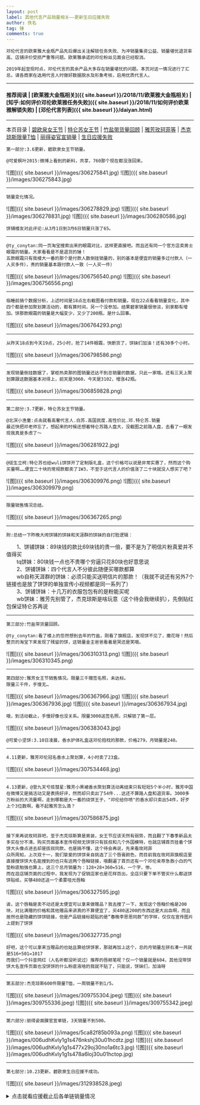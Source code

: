 ```yaml
---
layout: post
label: 其他代言产品销量相关——更新生日应援失败
author: 佚名
tag: 锤
comments: true
---
```


    邓伦代言的欧莱雅大金瓶产品先后爆出关注解锁任务失败、为冲销量集资公益、销量堪忧退货率高、店铺评价受损严重等问题。欧莱雅承诺的邓伦粉丝见面会已经取消。
    
    2019年起至现时点，邓伦代言的其余产品大多存在销量堪忧的问题。本页对这一情况进行了汇总。请各商家在选用代言人时做好数据脱水及形象考核，启用优质代言人。

---
#### 推荐阅读 | [欧莱雅大金瓶相关]({{ site.baseurl }}/2018/11/欧莱雅大金瓶相关) | [知乎:如何评价邓伦欧莱雅任务失败]({{ site.baseurl }}/2018/11/如何评价欧莱雅解锁失败)  | [邓伦代言列表]({{ site.baseurl }}/daiyan.html) 
---
本页目录 \| [碧欧泉女王节](#dxjja) \| [特仑苏女王节](#dxjjb) \| [竹盐带货量回顾](#dxjjc) \| [雅芳玫珂菲等](#dxjjd) \| [杰克琼斯限量T恤](#dxjje) \| [丽得姿官宣销量](#dxjjf) \| [生日应援失败](#dxjjg)

<a class="anchor" name="dxjja"></a>

    第一部分:3.6更新，碧欧泉女王节销量。
    
    @可爱枫叶2015:微博上看到的新料，共享，760那个现在都没涨回来。


![图]({{ site.baseurl }}/images/306275841.jpg)
![图]({{ site.baseurl }}/images/306275843.jpg)


---

    销量变化情况。


![图]({{ site.baseurl }}/images/306278829.jpg)
![图]({{ site.baseurl }}/images/306278831.jpg)
![图]({{ site.baseurl }}/images/306280586.jpg)


    饼铺楼友对此评论:从3月1日到3月6日销量只涨了65。
    
---

    @ty_conytan:同一页淘宝搜索出来的眼霜对比，这样更直接吧。而且还有同一个官方店卖男士眼霜的销量。大家看看是不是退货的锤！
    五款眼霜只有我楼大一番的那个是付款人数倒挂销量的，别的基本是便宜的销量多过付款人（一人买多件），贵的销量基本跟付款人一致（一人买一件）

![图]({{ site.baseurl }}/images/306756540.png)
![图]({{ site.baseurl }}/images/306756556.png)

---

    临睡前搞个数据分析，上述时间是18点左右截图看付款和销量。现在22点看看销量变化，其中四个都是参加聚划算活动的，都有算时间，另一个没参加。结果碧家销量很惨淡，别家都有增加。饼那款眼霜的销量是大幅变少，又少了200瓶，是什么回事。

![图]({{ site.baseurl }}/images/306764293.png)

---

    从昨天18点到今天19点，25小时，抢了14件眼霜，快断货了，饼妹们加油！还有30多个小时。

![图]({{ site.baseurl }}/images/306798586.png)

---

    发现销量倒挂数据了，掌柜热卖那的图销量还达不到总销量的数据，只此一家哦。还有三天上聚划算跟这数据基本对得上，前天是3060，今天是3102，增涨42瓶。

![图]({{ site.baseurl }}/images/306859828.png)

---

<a class="anchor" name="dxjjb"></a>

    第二部分:3.7更新，特仑苏女王节销量。
    
    @北溟小渔童:点击就看高奢代言人.白苏.高国民度.高性价比.邓.特仑苏.销量
    最近快把邓老师忘了，想起来的时候还想着特仑苏路人盘大，没截图之前路人盘，去看了一眼发现我真是多虑了～

![图]({{ site.baseurl }}/images/306281922.jpg) 

---

    @徒生立柯:特仑苏也给wuli饼饼开了定制版礼盒，这个价格可以说是非常实惠了，然而这个购买量啊……便宜二十块的常规款都卖了1W3，不至于这代言人的价值涨了二十块就没人想买了吧？
    
![图]({{ site.baseurl }}/images/306309976.png) 
![图]({{ site.baseurl }}/images/306309979.png) 

---

    限量销售情况总结。

![图]({{ site.baseurl }}/images/306367265.png) 

---

    附:总结一下昨晚大闹饼铺的饼妹和天涯群的饼妹的自打脸逻辑：  
    
　　1、饼铺饼妹：89块钱的款比69块钱的贵一倍，要不是为了明信片粉真爱并不值得买  
　　tq饼妹：80块钱一点也不贵哪个穷逼只花80块也好意思说  
　　2、饼铺饼妹：四个代言人不分彼此随便买哪款都算  
　　wb自称天涯群的饼妹：必须只能买送明信片的那款！（我就不说还有另外7个链接也是放了饼饼的单独宣传小视频都是同一系列了）  
　　3、饼铺饼妹：十几万的衣服包包有的是粉能买呢  
　　wb饼妹：雅芳先别管了，杰克琼斯是啥玩意（这个待会我继续扒），先倒贴红包保证特仑苏再说

---

<a class="anchor" name="dxjjc"></a>

    第三部分:竹盐带货量回顾。

    @ty_conytan:看了楼上的忽然想到去年的竹盐，刚看了旗舰店，发现饼不见了，撒花呀！然后整页的淘宝下来发现了残留的饼，这销量金主爸爸看着是哭还是笑哦。
    
![图]({{ site.baseurl }}/images/306310313.png) 
![图]({{ site.baseurl }}/images/306310345.png) 


---


<a class="anchor" name="dxjjd"></a>

    第四部分:雅芳女王节销售情况。限量三千赠签名照，未达标。
    限量三千件，手慢无…

![图]({{ site.baseurl }}/images/306367966.jpg) 
![图]({{ site.baseurl }}/images/306367936.jpg) 
![图]({{ site.baseurl }}/images/306367934.jpg) 

    哦，到活动截止，手慢好像也没关系。限量3000送签名照，只解锁了第一层。

![图]({{ site.baseurl }}/images/306383043.jpg) 

    @可爱小坚饼:3.10日凌晨，香水护体礼盒送邓伦抱枕的那款，价格279，月销量是240。

---

    4.11更新，雅芳邓伦冠名香水上聚划算，4小时卖了23盒。

![图]({{ site.baseurl }}/images/307534468.jpg) 

---

    4.13更新，@登九天兮揽彗星:雅芳小黑裙香水聚划算活动离结束只有短短5个半小时，雅芳中国在微博又是搞活动又是表扬好评，然而却只卖出了54件...这还不算路人盘和退货率。3000多万粉丝的大流量啊，走到哪都是大一番的烧饼王子，"邓伦给你喷"的香水却只卖出54件，好歹上个3位数啊，看不起雅芳怎么滴？

![图]({{ site.baseurl }}/images/307586875.jpg) 

---

    接下来再说玫珂菲吧，至于杰克琼斯算是男装，女王节应该天然有弱势，而且翻了下春季新品太多实在分不清，购买页面基本宣传视频无饼饼只有拔叔和几个外国模特，也就店铺首页挂着个饼饼大头像点进去却是拔叔同款，也是搞不懂，这个待会再说，先来看玫珂菲
    众所周知，上次双十一，我们挚爱的饼饼亲自挑选了三个唇膏颜色，而目前我在玫珂菲旗舰店里直接搜饼饼大名能搜到的也只有这两个唇釉链接，哦翻遍了首页还有一个邓伦亲荐急救小白的气垫粉底勉强也算上，这三个总月销量为：128+28+360=516，一个字，惨。
    而在逛店铺页面的过程中，我发现为了促销店家也是花样百出，全店只要下单不管买什么都送饼饼贴纸，买够480还送一个柔雾哑光唇釉
    
![图]({{ site.baseurl }}/images/306327595.jpg) 

    诶，这个唇釉是卖不动还是太便宜可以拿来做赠品？我去搜了一下，发现这个唇釉价格是200块，对比满赠的价格和其他赠品来讲真的不算便宜了，买480送200的东西这是大出血啊，而且居然也是隐藏的饼饼链接，但是产品链接标题贴的是“春晚李思思同款”的字样，仅仅在宣传图片上提到了饼饼
    
![图]({{ site.baseurl }}/images/306327735.png) 

    好吧，这个可以拿来当赠品的也姑且算给饼饼家，那就再加上这个，总的月销量左拼右凑一共就是516+501=1017
    而我们一个抖音网红（人名听都没听说过）推荐的唇颊笔呢？仅一个销量就是604，其他没带饼饼大名宣传页面也没饼饼的什么粉底液啥的我就不贴了，只能说，饼妹们，加油呀

---



<a class="anchor" name="dxjje"></a>

    第五部分:杰克琼斯600件限量T恤，一周销量不到1/5。

![图]({{ site.baseurl }}/images/309755304.jpeg) 
![图]({{ site.baseurl }}/images/309755336.jpeg) 
![图]({{ site.baseurl }}/images/309755342.jpeg) 


---

<a class="anchor" name="dxjjf"></a>

    第六部分:丽得姿面膜官宣单链，3天销量不到500。

![图]({{ site.baseurl }}/images/5ca82f85b093a.png) 
![图]({{ site.baseurl }}/images/006udhKvly1g1s476nkshj30u01hcdtz.jpg) 
![图]({{ site.baseurl }}/images/006udhKvly1g1s477x29oj30no1a6tc3.jpg) 
![图]({{ site.baseurl }}/images/006udhKvly1g1s478a6loj30u01hctop.jpg) 


---

<a class="anchor" name="dxjjg"></a>

    第七部分:10.23更新，碧欧泉生日应援不成功。

![图]({{ site.baseurl }}/images/312938528.jpeg) 

<details><summary>点击就看应援截止后各单链销量情况</summary><img src="{{ site.baseurl }}/images/312942439.jpg">
<img src="{{ site.baseurl }}/images/312942440.jpg">
<img src="{{ site.baseurl }}/images/312942441.jpg">
<img src="{{ site.baseurl }}/images/312942442.jpg">
<img src="{{ site.baseurl }}/images/312942443.jpg"></details>


